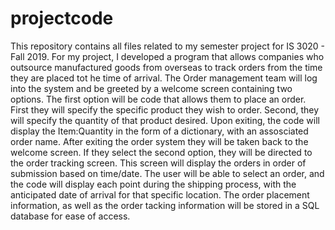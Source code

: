 # projectcode
This repository contains all files related to my semester project for IS 3020 - Fall 2019. For my project, I developed a program that allows companies who outsource manufactured goods from overseas to track orders from the time they are placed tot he time of arrival. The Order management team will log into the system and be greeted by a welcome screen containing two options. The first option will be code that allows them to place an order. First they will specify the specific product they wish to order. Second, they will specify the quantity of that product desired. Upon exiting, the code will display the Item:Quantity in the form of a dictionary, with an assosciated order name. After exiting the order system they will be taken back to the welcome screen. If they select the second option, they will be directed to the order tracking screen. This screen will display the orders in order of submission based on time/date. The user will be able to select an order, and the code will display each point during the shipping process, with the anticipated date of arrival for that specific location. The order placement information, as well as the order tacking information will be stored in a SQL database for ease of access. 
